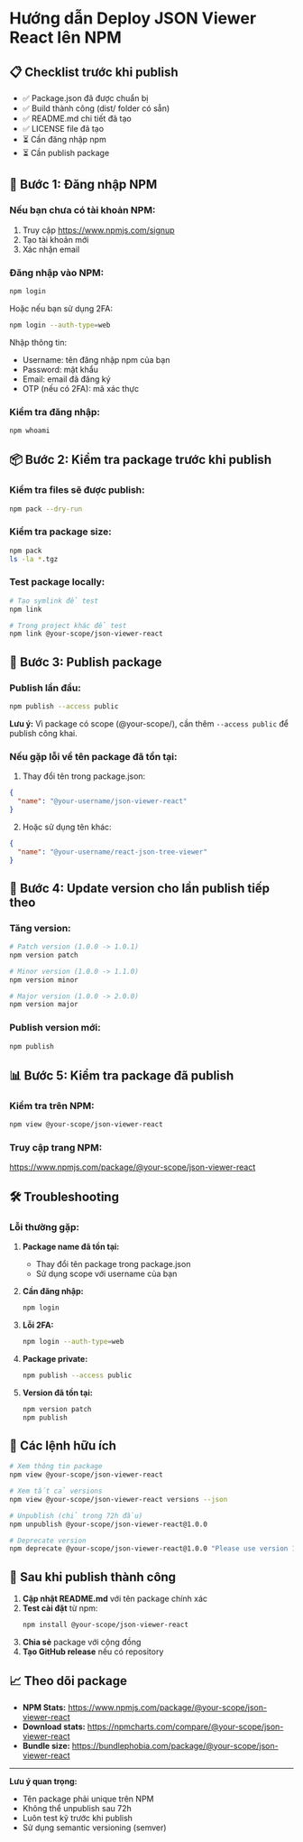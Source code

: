 # Hướng dẫn Deploy JSON Viewer React lên NPM

## 📋 Checklist trước khi publish

- ✅ Package.json đã được chuẩn bị
- ✅ Build thành công (dist/ folder có sẵn)
- ✅ README.md chi tiết đã tạo
- ✅ LICENSE file đã tạo
- ⏳ Cần đăng nhập npm
- ⏳ Cần publish package

## 🔐 Bước 1: Đăng nhập NPM

### Nếu bạn chưa có tài khoản NPM:
1. Truy cập https://www.npmjs.com/signup
2. Tạo tài khoản mới
3. Xác nhận email

### Đăng nhập vào NPM:
```bash
npm login
```

Hoặc nếu bạn sử dụng 2FA:
```bash
npm login --auth-type=web
```

Nhập thông tin:
- Username: tên đăng nhập npm của bạn
- Password: mật khẩu
- Email: email đã đăng ký
- OTP (nếu có 2FA): mã xác thực

### Kiểm tra đăng nhập:
```bash
npm whoami
```

## 📦 Bước 2: Kiểm tra package trước khi publish

### Kiểm tra files sẽ được publish:
```bash
npm pack --dry-run
```

### Kiểm tra package size:
```bash
npm pack
ls -la *.tgz
```

### Test package locally:
```bash
# Tạo symlink để test
npm link

# Trong project khác để test
npm link @your-scope/json-viewer-react
```

## 🚀 Bước 3: Publish package

### Publish lần đầu:
```bash
npm publish --access public
```

**Lưu ý:** Vì package có scope (@your-scope/), cần thêm `--access public` để publish công khai.

### Nếu gặp lỗi về tên package đã tồn tại:
1. Thay đổi tên trong package.json:
```json
{
  "name": "@your-username/json-viewer-react"
}
```

2. Hoặc sử dụng tên khác:
```json
{
  "name": "@your-username/react-json-tree-viewer"
}
```

## 🔄 Bước 4: Update version cho lần publish tiếp theo

### Tăng version:
```bash
# Patch version (1.0.0 -> 1.0.1)
npm version patch

# Minor version (1.0.0 -> 1.1.0)
npm version minor

# Major version (1.0.0 -> 2.0.0)
npm version major
```

### Publish version mới:
```bash
npm publish
```

## 📊 Bước 5: Kiểm tra package đã publish

### Kiểm tra trên NPM:
```bash
npm view @your-scope/json-viewer-react
```

### Truy cập trang NPM:
https://www.npmjs.com/package/@your-scope/json-viewer-react

## 🛠️ Troubleshooting

### Lỗi thường gặp:

1. **Package name đã tồn tại:**
   - Thay đổi tên package trong package.json
   - Sử dụng scope với username của bạn

2. **Cần đăng nhập:**
   ```bash
   npm login
   ```

3. **Lỗi 2FA:**
   ```bash
   npm login --auth-type=web
   ```

4. **Package private:**
   ```bash
   npm publish --access public
   ```

5. **Version đã tồn tại:**
   ```bash
   npm version patch
   npm publish
   ```

## 📝 Các lệnh hữu ích

```bash
# Xem thông tin package
npm view @your-scope/json-viewer-react

# Xem tất cả versions
npm view @your-scope/json-viewer-react versions --json

# Unpublish (chỉ trong 72h đầu)
npm unpublish @your-scope/json-viewer-react@1.0.0

# Deprecate version
npm deprecate @your-scope/json-viewer-react@1.0.0 "Please use version 1.0.1"
```

## 🎉 Sau khi publish thành công

1. **Cập nhật README.md** với tên package chính xác
2. **Test cài đặt** từ npm:
   ```bash
   npm install @your-scope/json-viewer-react
   ```
3. **Chia sẻ** package với cộng đồng
4. **Tạo GitHub release** nếu có repository

## 📈 Theo dõi package

- **NPM Stats:** https://www.npmjs.com/package/@your-scope/json-viewer-react
- **Download stats:** https://npmcharts.com/compare/@your-scope/json-viewer-react
- **Bundle size:** https://bundlephobia.com/package/@your-scope/json-viewer-react

---

**Lưu ý quan trọng:** 
- Tên package phải unique trên NPM
- Không thể unpublish sau 72h
- Luôn test kỹ trước khi publish
- Sử dụng semantic versioning (semver)